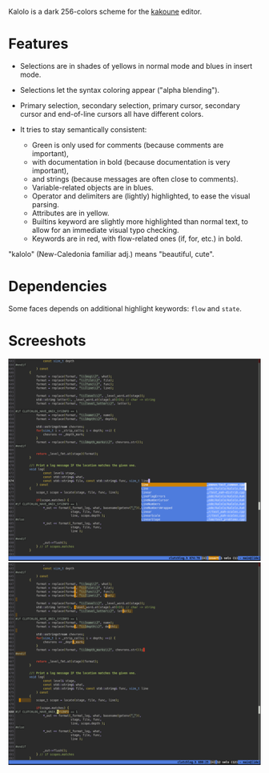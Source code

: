 Kalolo is a dark 256-colors scheme for the [kakoune](https://kakoune.org/) editor.

Features
========

- Selections are in shades of yellows in normal mode and blues in insert mode.
- Selections let the syntax coloring appear ("alpha blending").
- Primary selection, secondary selection, primary cursor, secondary cursor and
  end-of-line cursors all have different colors.
- It tries to stay semantically consistent:

    - Green is only used for comments (because comments are important),
    - with documentation in bold (because documentation is very important),
    - and strings (because messages are often close to comments).
    - Variable-related objects are in blues.
    - Operator and delimiters are (lightly) highlighted, to ease the visual parsing.
    - Attributes are in yellow.
    - Builtins keyword are slightly more highlighted than normal text, to allow
      for an immediate visual typo checking.
    - Keywords are in red, with flow-related ones (if, for, etc.) in bold.

"kalolo" (New-Caledonia familiar adj.) means "beautiful, cute".


Dependencies
============

Some faces depends on additional highlight keywords: `flow` and `state`.

Screeshots
==========

![Screeshot in insert mode](https://raw.githubusercontent.com/nojhan/kalolo/main/screen_insert.png)
![Screenshot in normal mode](https://raw.githubusercontent.com/nojhan/kalolo/main/screen_normal.png)
